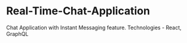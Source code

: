 # Real-Time-Chat-Application
Chat Application with Instant Messaging feature. Technologies - React, GraphQL
